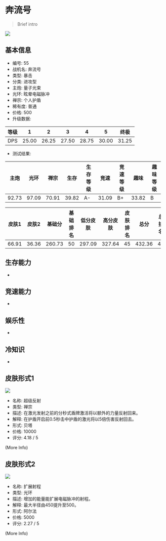 # 奔流号

> Brief intro

<img src="/ships/ship_55.png" style={{zoom:1}}/>

## 基本信息

- 编号: 55
- 战机名: 奔流号
- 类型: 暴击
- 分类: 进攻型
- 主炮: 量子光束
- 光环: 眩晕电磁脉冲
- 禅宗: 个人护盾
- 稀有度: 普通
- 价格: 500
- 升级数据: 

| 等级 | 1 | 2 | 3 | 4 | 5 | 终极 |
|--|--|--|--|--|--|--|
| DPS | 25.00 | 26.25 | 27.50 | 28.75 | 30.00 | 31.25 |

- 测试结果: 

| 主炮 | 光环 | 禅宗 | 生存 | 生存等级 | 竞速 | 竞速等级 | 趣味 | 趣味等级 |
|--|--|--|--|--|--|--|--|--|
| 92.73 | 97.09 | 70.91 | 39.82 | A- | 31.09 | B+ | 33.82 | B |

| 皮肤1 | 皮肤2 | 基础分 | 基础排名 | 低分皮肤 | 高分皮肤 | 皮肤排名 | 总分 | 总排名 |
|--|--|--|--|--|--|--|--|--|
| 66.91 | 36.36 | 260.73 | 50 | 297.09 | 327.64 | 45 | 432.36 | 41 |

## 生存能力

-

## 竞速能力

-

## 娱乐性

-

## 冷知识

-

## 皮肤形式1

<img src="/ships/ship_55_apex_1.png" style={{zoom:1}}/>

- 名称: 超级反射
- 类型: 禅宗
- 描述: 在激光发射之前的分秒式盾牌激活将以额外的力量反射回来。
- 解释: 在护盾开启前0.5秒击中护盾的激光将以5倍伤害反射回去。
- 形式: 贝塔
- 价格: 10000
- 评分: 4.18 / 5

(More Info)

## 皮肤形式2

<img src="/ships/ship_55_apex_2.png" style={{zoom:1}}/>

- 名称: 扩展射程
- 类型: 光环
- 描述: 增加的能量能扩展电磁脉冲的射程。
- 解释: 最大半径由450提升至500。
- 形式: 阿尔法
- 价格: 5000
- 评分: 2.27 / 5

(More Info)
